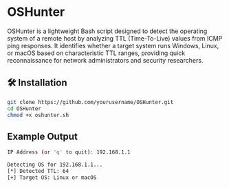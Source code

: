 # OSHunter
OSHunter is a lightweight Bash script designed to detect the operating system of a remote host by analyzing TTL (Time-To-Live) values from ICMP ping responses. It identifies whether a target system runs Windows, Linux, or macOS based on characteristic TTL ranges, providing quick reconnaissance for network administrators and security researchers.

## 🛠 Installation
```bash
git clone https://github.com/yourusername/OSHunter.git
cd OSHunter
chmod +x oshunter.sh
```

## Example Output
```bash
IP Address (or 'q' to quit): 192.168.1.1

Detecting OS for 192.168.1.1...
[*] Detected TTL: 64
[+] Target OS: Linux or macOS
```
